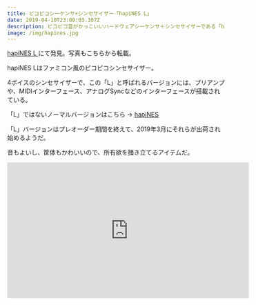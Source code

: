 ```yaml
---
title: ピコピコシーケンサ+シンセサイザー「hapiNES L」
date: 2019-04-10T23:00:03.107Z
description: ピコピコ音がかっこいいハードウェアシーケンサ＋シンセサイザーである「hapiNES L」を紹介します。
image: /img/hapines.jpg
---
```

[hapiNES L](https://twisted-electrons.com/product/hapines-l/)にて発見。写真もこちらから転載。

hapiNES Lはファミコン風のピコピコシンセサイザー。

4ボイスのシンセサイザーで、この「L」と呼ばれるバージョンには、プリアンプや、MIDIインターフェース、アナログSyncなどのインターフェースが搭載されている。

「L」ではないノーマルバージョンはこちら → [hapiNES](https://twisted-electrons.com/product/hapines-pre-order/)

「L」バージョンはプレオーダー期間を終えて、2019年3月にそれらが出荷され始めるようだ。

音もよいし、筐体もかわいいので、所有欲を掻き立てるアイテムだ。

<iframe width="560" height="315" src="https://www.youtube.com/embed/l-HquGC10Go" frameborder="0" allow="accelerometer; autoplay; encrypted-media; gyroscope; picture-in-picture" allowfullscreen></iframe>


